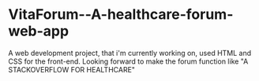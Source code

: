 # VitaForum--A-healthcare-forum-web-app
A web development project, that i'm currently working on, used HTML and CSS for the front-end.  Looking forward to make the forum function like "A STACKOVERFLOW FOR HEALTHCARE"
